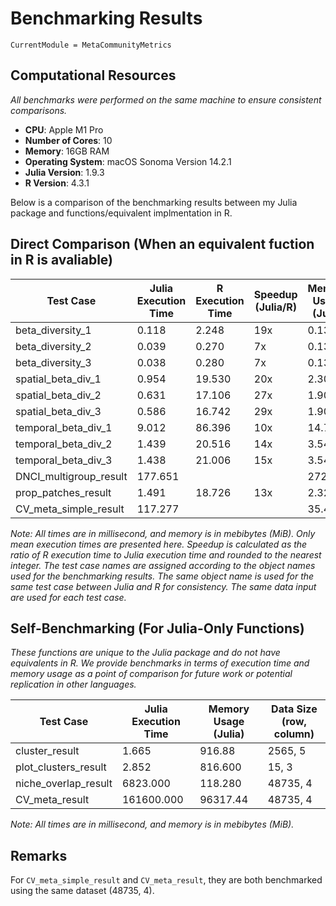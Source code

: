 # Benchmarking Results
```@meta
CurrentModule = MetaCommunityMetrics
```
## Computational Resources
*All benchmarks were performed on the same machine to ensure consistent comparisons.*
- **CPU**: Apple M1 Pro
- **Number of Cores**: 10
- **Memory**: 16GB RAM
- **Operating System**: macOS Sonoma Version 14.2.1
- **Julia Version**: 1.9.3
- **R Version**: 4.3.1


Below is a comparison of the benchmarking results between my Julia package and functions/equivalent implmentation in R.

## Direct Comparison (When an equivalent fuction in R is avaliable)

| Test Case               | Julia Execution Time | R Execution Time  | Speedup (Julia/R) | Memory Usage (Julia) | Memory Usage (R) |
|-------------------------|----------------------|-------------------|-------------------|----------------------|------------------|
| beta_diversity_1        | 0.118                | 2.248             | 19x               | 0.132                | 0.057            |
| beta_diversity_2        | 0.039                | 0.270             | 7x                | 0.133                | 0.125            |
| beta_diversity_3        | 0.038                | 0.280             | 7x                | 0.133                | 0.125            |
| spatial_beta_div_1      | 0.954                | 19.530            | 20x               | 2.300                | 3.451            |
| spatial_beta_div_2      | 0.631                | 17.106            | 27x               | 1.900                | 3.009            |
| spatial_beta_div_3      | 0.586                | 16.742            | 29x               | 1.900                | 3.009            |
| temporal_beta_div_1     | 9.012                | 86.396            | 10x               | 14.760               | 17.342           |
| temporal_beta_div_2     | 1.439                | 20.516            | 14x               | 3.540                | 5.630            |
| temporal_beta_div_3     | 1.438                | 21.006            | 15x               | 3.540                | 5.630            |
| DNCI_multigroup_result  | 177.651              |                   |                   | 272.83               |                  |
| prop_patches_result     | 1.491                | 18.726            | 13x               | 2.320                | 2.412            |
| CV_meta_simple_result   | 117.277              |                   |                   | 35.41                |                  |



*Note: All times are in millisecond, and memory is in mebibytes (MiB). Only mean execution times are presented here. Speedup is calculated as the ratio of R execution time to Julia execution time and rounded to the nearest integer. The test case names are assigned according to the object names used for the benchmarking results. The same object name is used for the same test case between Julia and R for consistency. The same data input are used for each test case.*

## Self-Benchmarking (For Julia-Only Functions)
*These functions are unique to the Julia package and do not have equivalents in R. We provide benchmarks in terms of execution time and memory usage as a point of comparison for future work or potential replication in other languages.*

| Test Case                | Julia Execution Time | Memory Usage (Julia) | Data Size (row, column)|
|--------------------------|----------------------|----------------------|------------------------|
| cluster_result           | 1.665                | 916.88               | 2565, 5                |
| plot_clusters_result     | 2.852                | 816.600              | 15, 3                  |
| niche_overlap_result     | 6823.000             | 118.280              | 48735, 4               |
| CV_meta_result           | 161600.000           | 96317.44             | 48735, 4               |

*Note: All times are in millisecond, and memory is in mebibytes (MiB).*

## Remarks
For `CV_meta_simple_result` and `CV_meta_result`, they are both benchmarked using the same dataset (48735, 4).

